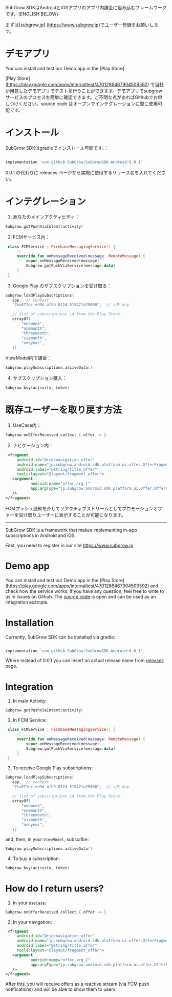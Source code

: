 
SubGrow SDKはAndroidとiOSアプリのアプリ内課金に組み込むフレームワークです。(ENGLISH BELOW)

まずは[subgrow.jp] (https://www.subgrow.jp)でユーザー登録をお願いします。

# デモアプリ
You can install and test our Demo app in the [Play Store]

[Play Store] (https://play.google.com/apps/internaltest/4701286467904509592) で当社が用意したデモアプリでテストを行うことができます。デモアプリでsubgrowサービスのプロセスを簡単に確認できます。ご不明な点があればGithubでお申しつけください。source code はオープンでインテグレーションに際に使用可能です。

# インストール

SubGrow SDKはgradleでインストール可能です。：

```groovy

implementation 'com.github.SubGrow:SubGrowSDK-Android:0.0.1'
```
0.0.1 の代わりに releases ページから実際に使用するリリース名を入れてください。

# インテグレーション

1. あなたのメインアクティビティ：
```kotlin
Subgrow.gotPushViaIntent(activity)
```
2. FCMサービス内：

```kotlin
 class FCMService : FirebaseMessagingService() {
     // ...
     override fun onMessageReceived(message: RemoteMessage) {
         super.onMessageReceived(message)
         Subgrow.gotPushViaService(message.data)
     }
 }
```

3. Google Play のサブスクリプションを受け取る：
```kotlin
Subgrow.loadPlaySubscriptions(
   app,  // context
   "7ea57fec-ed9d-4fb9-8f24-51947fe25066",  // sdk key

   // list of subscriptions id from the Play Store
   arrayOf( 
       "oneweek",
       "onemonth",
       "threemonth",
       "sixmonth",
       "oneyear",
   ))
```

ViewModel内で課金：

```kotlin
Subgrow.playSubscriptions.asLiveData()
```

4. サブスクリプション購入：

```kotlin
Subgrow.buy(activity, token)
```

# 既存ユーザーを取り戻す方法

1. UseCase内：
```kotlin
Subgrow.onOfferReceived.collect { offer -> }
```

2. ナビゲーション内：
```xml
 <fragment
     android:id="@+id/navigation_offer"
     android:name="jp.subgrow.android.sdk.platform.ui.offer.OfferFragment"
     android:label="@string/title_offer"
     tools:layout="@layout/fragment_offer">
   <argument
           android:name="offer_arg_1"
           app:argType="jp.subgrow.android.sdk.platform.ui.offer.OfferParams"
   />
</fragment> 
```

 FCMプッシュ通知を介してリアクティブストリームとしてプロモーションオファーを受け取りユーザーに表示することが可能になります。

-------------
SubGrow SDK is a framework that makes implementing
in-app subscriptions in Android and iOS.


First, you need to register in our site https://www.subgrow.jp

# Demo app
You can install and test our Demo app in the [Play Store]
(https://play.google.com/apps/internaltest/4701286467904509592) and check how
the service works, if you have any question, feel
free to write to us in issues on Github. The [source code](./demo) is open and can be used as an integration example.

# Installation
Currently, SubGrow SDK can be installed via gradle:

```groovy

implementation 'com.github.SubGrow:SubGrowSDK-Android:0.0.1'
```

Where instead of 0.0.1 you can insert an actual release name from [releases](https://github.com/SubGrow/SubGrowSDK-Android/releases) page.

# Integration

1. In main Activity:
```kotlin
Subgrow.gotPushViaIntent(activity)
```
2. In FCM Service:

```kotlin
 class FCMService : FirebaseMessagingService() {
     // ...
     override fun onMessageReceived(message: RemoteMessage) {
         super.onMessageReceived(message)
         Subgrow.gotPushViaService(message.data)
     }
 }
```

3. To receive Google Play subscriptions:
```kotlin
Subgrow.loadPlaySubscriptions(
   app,  // context
   "7ea57fec-ed9d-4fb9-8f24-51947fe25066",  // sdk key

   // list of subscriptions id from the Play Store
   arrayOf( 
       "oneweek",
       "onemonth",
       "threemonth",
       "sixmonth",
       "oneyear",
   ))
```

and, then, in your `ViewModel`, subscribe:

```kotlin
Subgrow.playSubscriptions.asLiveData()
```

4. To buy a subscription:

```kotlin
Subgrow.buy(activity, token)
```

# How do I return users?

1. In your `UseCase`:
```kotlin
Subgrow.onOfferReceived.collect { offer -> }
```

2. In your navigation:
```xml
 <fragment
     android:id="@+id/navigation_offer"
     android:name="jp.subgrow.android.sdk.platform.ui.offer.OfferFragment"
     android:label="@string/title_offer"
     tools:layout="@layout/fragment_offer">
   <argument
           android:name="offer_arg_1"
           app:argType="jp.subgrow.android.sdk.platform.ui.offer.OfferParams"
   />
</fragment> 
```

After this, you will receive offers as a reactive
stream (via FCM push notifications) and will be
able to show them to users.


